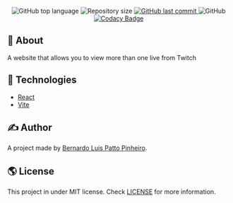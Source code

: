 <p align="center">
  <img alt="GitHub top language" src="https://img.shields.io/github/languages/top/oBoolt/multi-twitch.svg">

  <img alt="Repository size" src="https://img.shields.io/github/repo-size/oBoolt/multi-twitch.svg">
  <a href="https://github.com/oBoolt/multi-twitch/commits">
    <img alt="GitHub last commit" src="https://img.shields.io/github/last-commit/oBoolt/multi-twitch.svg">
  </a>
  <img alt="GitHub" src="https://img.shields.io/github/license/oBoolt/multi-twitch.svg">
  <a href="https://www.codacy.com/gh/oBoolt/multi-twitch/dashboard?utm_source=github.com&amp;utm_medium=referral&amp;utm_content=oBoolt/r2-d2&amp;utm_campaign=Badge_Grade">
    <img alt="Codacy Badge" src="https://app.codacy.com/project/badge/Grade/bde3092bceba40cc97fff89365c0d855">
  </a>
</p>

## 🎯 About

A website that allows you to view more than one live from Twitch

## :rocket: Technologies

-  [React](https://pt-br.reactjs.org)
-  [Vite](https://vitejs.dev)

## ✍️ Author

A project made by [Bernardo Luis Patto Pinheiro](https://github.com/oBoolt).

## 🌎 License

This project in under MIT license. Check [LICENSE](https://github.com/oBoolt/multi-twitch/blob/main/LICENSE) for more information.
